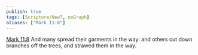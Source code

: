 ```yaml
---
publish: true
tags: [Scripture/NewT, noGraph]
aliases: ["Mark 11:8"]
---
```

[Mark 11:8](https://churchofjesuschrist.org/study/scriptures/nt/mark/11?lang=eng&id=p8#p8) And many spread their garments in the way: and others cut down branches off the trees, and strawed them in the way.
